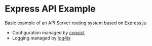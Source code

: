 Express API Example
===================

Basic example of an API Server routing system based on Express.js.

 - Configuration managed by [convict](https://github.com/mozilla/node-convict)
 - Logging managed by [log4js](https://github.com/nomiddlename/log4js-node)